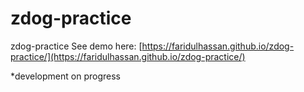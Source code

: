# zdog-practice
zdog-practice
See demo here: [https://faridulhassan.github.io/zdog-practice/](https://faridulhassan.github.io/zdog-practice/) 

*development on progress
